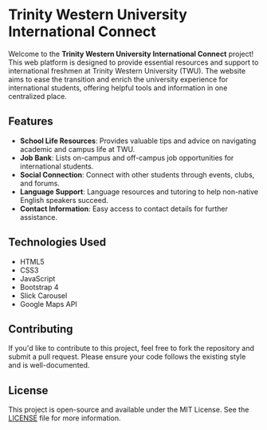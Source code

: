 # Trinity Western University International Connect

Welcome to the **Trinity Western University International Connect** project! This web platform is designed to provide essential resources and support to international freshmen at Trinity Western University (TWU). The website aims to ease the transition and enrich the university experience for international students, offering helpful tools and information in one centralized place.

## Features

- **School Life Resources**: Provides valuable tips and advice on navigating academic and campus life at TWU.
- **Job Bank**: Lists on-campus and off-campus job opportunities for international students.
- **Social Connection**: Connect with other students through events, clubs, and forums.
- **Language Support**: Language resources and tutoring to help non-native English speakers succeed.
- **Contact Information**: Easy access to contact details for further assistance.

## Technologies Used

- HTML5
- CSS3
- JavaScript
- Bootstrap 4
- Slick Carousel
- Google Maps API

## Contributing

If you'd like to contribute to this project, feel free to fork the repository and submit a pull request. Please ensure your code follows the existing style and is well-documented.

## License

This project is open-source and available under the MIT License. See the [LICENSE](https://chatgpt.com/LICENSE) file for more information.
